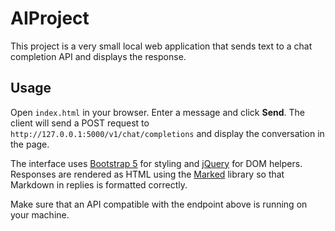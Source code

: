 # AIProject

This project is a very small local web application that sends text to a chat completion API and displays the response.

## Usage

Open `index.html` in your browser. Enter a message and click **Send**. The client will send a POST request to `http://127.0.0.1:5000/v1/chat/completions` and display the conversation in the page.

The interface uses [Bootstrap 5](https://getbootstrap.com/) for styling and [jQuery](https://jquery.com/) for DOM helpers. Responses are rendered as HTML using the [Marked](https://marked.js.org/) library so that Markdown in replies is formatted correctly.

Make sure that an API compatible with the endpoint above is running on your machine.

